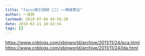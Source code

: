 ```yaml
---
title: "faiss索引调研（二）——降维算法"
author: 一张狗
lastmod: 2019-07-06 04:56:20
date: 2019-02-21 10:42:54
tags: []
---
```



https://www.cnblogs.com/xbinworld/archive/2011/11/24/pca.html
https://www.cnblogs.com/xbinworld/archive/2011/11/24/lda.html